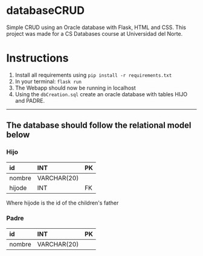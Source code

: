 # databaseCRUD
Simple CRUD using an Oracle database with Flask, HTML and CSS.
This project was made for a CS Databases course at Universidad del Norte.

# Instructions

1. Install all requirements using `pip install -r requirements.txt` 
2. In your terminal: `flask run`
3. The Webapp should now be running in localhost
4. Using the `dbCreation.sql` create an oracle database with tables HIJO and PADRE.

- - - -

## The database should follow the relational model below ##

### Hijo ###

| id           | INT            | PK            |
| :---         | :---           | :---          |
| nombre       | VARCHAR(20)    |               |
| hijode       | INT            | FK            |

Where hijode is the id of the children's father

### Padre ###

| id           | INT            | PK            |
| :---         | :---           | :---          |
| nombre       | VARCHAR(20)    |               |

